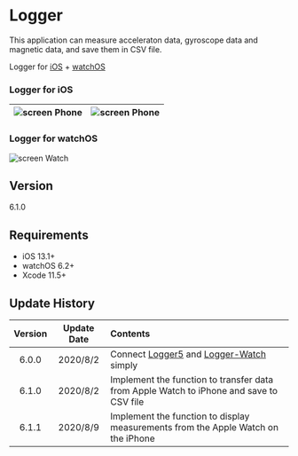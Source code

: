 #  Logger

This application can measure acceleraton data, gyroscope data and magnetic data, and save them in CSV file.

Logger for [iOS](https://github.com/Shakshi3104/Logger5) + [watchOS](https://github.com/Shakshi3104/Logger-Watch)

### Logger for iOS
![screen Phone](materials/IMG_4155.PNG)|![screen Phone](materials/IMG_4158.PNG)
:-:|:-:

### Logger for watchOS
![screen Watch](materials/IMG_4157.PNG)

## Version

6.1.0

## Requirements
- iOS 13.1+
- watchOS 6.2+
- Xcode 11.5+


## Update History

|Version|Update Date|Contents|
|:----:|:-------------:|:---------|
|6.0.0|2020/8/2| Connect [Logger5](https://github.com/Shakshi3104/Logger5) and [Logger-Watch](https://github.com/Shakshi3104/Logger-Watch) simply|
|6.1.0|2020/8/2| Implement the function to transfer data from Apple Watch to iPhone and save to CSV file|
|6.1.1|2020/8/9| Implement the function to display measurements from the Apple Watch on the iPhone|
